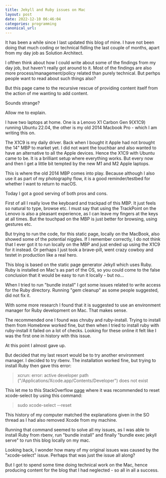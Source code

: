 ```yaml
---
title: Jekyll and Ruby issues on Mac
layout: post
date: 2022-12-10 06:46:04
categories: programming 
canonical_url:
---
```


It has been a while since I last updated this blog of mine. I have not been doing that much coding or technical fidling the last couple of months, apart from my day job as Solution Architect. 

I ofthen think about how I could write about some of the findings from my day job, but haven't really got around to it. Most of the findings are also more process/management/policy related than purely technical. But perhps people want to read about such things also?

But this page came to the recursive rescue of providing content itself from the action of me wanting to add content.

Sounds strange?

Allow me to explain.

I have two laptops at home. One is a Lenovo X1 Carbon Gen 9(X1C9) running Ubuntu 22.04, the other is my old 2014 Macbook Pro - which I am writing this on.

The X1C9 is my daily driver. Back when I bought it Apple had not brought the 14" MBP to market yet. I did not want the touchbar and also wanted to have an alternative to all the Apple devices. Hence the X1C9 with Ubuntu came to be. It is a brilliant setup where everything works. But every now and then I get a little bit tempted by the new M1 and M2 Apple laptops. 

This is where the old 2014 MBP comes into play. Because although I also use it as part of my photography flow, it is a good reminder/testbed for whether I want to return to macOS. 

Today I got a good serving of both pros and cons. 

First of all I really love the keyboard and trackpad of this MBP. It just feels so natural to type, browse etc. I must say that using the TrackPoint on the Lenovo is also a pleasant experience, as I can leave my fingers at the keys at all times. But the touchpad on the MBP is just better for browsing, using gestures etc.

But trying to run the code, for this static page, locally on the MacBook, also showed some of the potential niggles. If I remember correctly, I do not think that I ever got it to run locally on the MBP and just ended up using the X1C9 for it instead. Or perhaps I just took a brave-pill, went crazy cowboy and testet in production like a real hero.

This blog is based on the static page generator Jekyll which uses Ruby. Ruby is installed on Mac's as part of the OS, so you could come to the false conclusion that it would be easy to run it locally - but no...

When I tried to run "bundle install" I got some issues related to write access for the Ruby directory. Running "gem cleanup" as some people suggested, did not fix it. 

With some more research I found that it is suggested to use an environment manager for Ruby development on Mac. That makes sense.

The recommended one I found was chruby and ruby-install. Trying to install them from Homebrew worked fine, but then when I tried to install ruby with ruby-install it failed on a lot of checks. Looking for these online it felt like I was the first one in history with this issue.

At this point I almost gave up. 

But decided that my last resort would be to try another environment manager. I decided to try rbenv. The installation worked fine, but trying to install Ruby then gave this error:

> xcrun: error: active developer path ("/Applications/Xcode.app/Contents/Developer") does not exist

This let me to this StackOverflow [page](https://stackoverflow.com/questions/35009531/xcrun-error-active-developer-path-applications-xcode-app-contents-developer) where it was recommended to reset xcode-select by using this command:

> sudo xcode-select --reset

This history of my computer matched the explanations given in the SO thread as I had also removed Xcode from my machine.

Running that command seemed to solve all my issues, as I was able to install Ruby from rbenv, run "bundle install" and finally "bundle exec jekyll serve" to run this blog locally on my mac. 

Looking back, I wonder how many of my original issues was caused by the "xcode-select" issue. Perhaps that was just the issue all along?

But I got to spend some time doing technical work on the Mac, hence producing content for the blog that I had neglected - so all in all a success.
